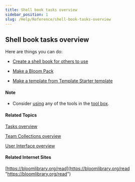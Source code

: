 ```yaml
---
title: Shell book tasks overview
sidebar_position: 1
slug: /Help/Reference/shell-book-tasks-overview
---
```


## Shell book tasks overview

Here are things you can do:

-   [Create a shell book for others to use](Create_a_shell_book.md)
    
-   [Make a Bloom Pack](Make_a_Bloom_Pack.md)
    
-   [Make a template from Template Starter template](Make_a_template_from_Template_Starter.md)
    

#### Note

-   Consider [using](../Edit_tasks/Edit_tasks_overview.md) any of the tools in the [tool box](../../Concepts/Tool_Box.md).
    

#### Related Topics

[Tasks overview](../Tasks_overview.md)

[Team Collections overview](../Basic_tasks/Team_Collections/Team_Collections_overview.md)

[User Interface overview](../../User_Interface/User_Interface_overview.md)

#### Related Internet Sites

[https://bloomlibrary.org/read](https://bloomlibrary.org/read "https://bloomlibrary.org/read")